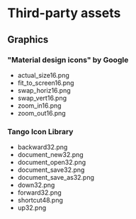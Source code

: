 # Third-party assets

## Graphics

### "Material design icons" by Google

- actual_size16.png
- fit_to_screen16.png
- swap_horiz16.png
- swap_vert16.png
- zoom_in16.png
- zoom_out16.png

### Tango Icon Library

- backward32.png
- document_new32.png
- document_open32.png
- document_save32.png
- document_save_as32.png
- down32.png
- forward32.png
- shortcut48.png
- up32.png
